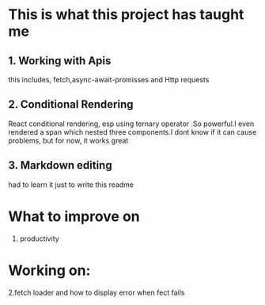 # This is what this project has taught me

## 1. Working with Apis
this includes, fetch,async-await-promisses and Http requests

## 2. Conditional Rendering
React conditional rendering, esp using ternary operator .So powerful.I even rendered a span which nested three components.I dont know if it can cause problems, but for now, it works great

## 3. Markdown editing
had to learn it just to write this readme

# What to improve on
1. productivity

# Working on:
2.fetch loader and how to display error when fect fails
